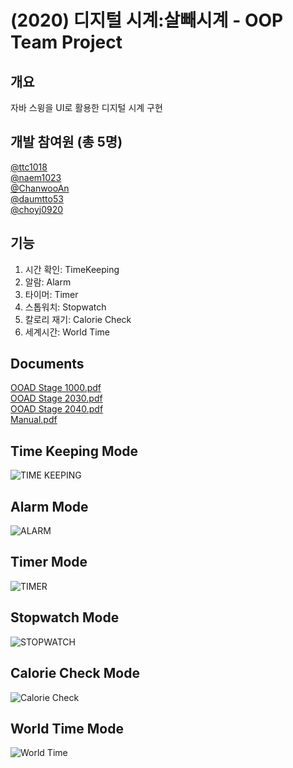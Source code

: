 # (2020) 디지털 시계:살빼시계 - OOP Team Project

## 개요
자바 스윙을 UI로 활용한 디지털 시계 구현

## 개발 참여원 (총 5명)

[@ttc1018](https://github.com/ttc1018)  
[@naem1023](https://github.com/naem1023)  
[@ChanwooAn](https://github.com/ChanwooAn)  
[@daumtto53](https://github.com/daumtto53)  
[@choyj0920](https://github.com/choyj0920)  

## 기능
1. 시간 확인: TimeKeeping
2. 알람: Alarm
3. 타이머: Timer
4. 스톱워치: Stopwatch
5. 칼로리 재기: Calorie Check
6. 세계시간: World Time

## Documents

[OOAD Stage 1000.pdf](https://github.com/KU-OOP-TEAM-2/DigitalWatch/files/10166917/OOAD.Stage.1000.pdf)  
[OOAD Stage 2030.pdf](https://github.com/KU-OOP-TEAM-2/DigitalWatch/files/10166926/OOAD.Stage.2000.pdf)  
[OOAD Stage 2040.pdf](https://github.com/KU-OOP-TEAM-2/DigitalWatch/files/10166930/OOAD.Stage.2040.pdf)  
[Manual.pdf](https://konkukackr-my.sharepoint.com/:b:/g/personal/pdh1018_konkuk_ac_kr/EaJPKqMQl6FNhGdJEX8e3YYBp85PIwHTUzfbnW5tKNtT4A?e=8ec9a1)  

## Time Keeping Mode

![TIME KEEPING](https://user-images.githubusercontent.com/39405316/121998408-c9fe7200-cde6-11eb-9ed6-38d860c8f8e1.png)

## Alarm Mode

![ALARM](https://user-images.githubusercontent.com/39405316/121998442-d5519d80-cde6-11eb-94dd-f36102233407.png)


## Timer Mode

![TIMER](https://user-images.githubusercontent.com/39405316/121998464-d97dbb00-cde6-11eb-9d6d-9e999deeee05.png)


## Stopwatch Mode

![STOPWATCH](https://user-images.githubusercontent.com/39405316/121998482-de426f00-cde6-11eb-9969-212fb001f63e.png)


## Calorie Check Mode

![Calorie Check](https://user-images.githubusercontent.com/39405316/121998679-34171700-cde7-11eb-9be0-fa39b694abef.png)

## World Time Mode

![World Time](https://user-images.githubusercontent.com/39405316/121998691-3da07f00-cde7-11eb-9a56-b58536049612.png)

